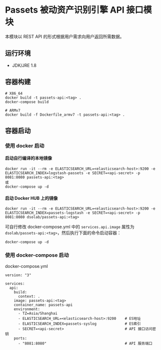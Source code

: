 # Passets 被动资产识别引擎 API 接口模块

本模块以 REST API 的形式根据用户需求向用户返回所需数据。

## 运行环境

- JDK/JRE 1.8

## 容器构建

```
# X86_64
docker build -t passets-api:<tag> .
docker-compose build

# ARMv7
docker build -f Dockerfile_armv7 -t passets-api:<tag> .
```

## 容器启动

### 使用 docker 启动

#### 启动自行编译的本地镜像
```
docker run -it --rm -e ELASTICSEARCH_URL=<elasticsearch-host>:9200 -e ELASTICSEARCH_INDEX=logstash-passets -e SECRET=<api-secret> -p 8081:8080 passets-api:<tag>
或
docker-compose up -d
```

#### 启动 Docker HUB 上的镜像
```
docker run -it --rm -e ELASTICSEARCH_URL=<elasticsearch-host>:9200 -e ELASTICSEARCH_INDEX=passets-logstash -e SECRET=<api-secret> -p 8081:8080 dsolab/passets-api:<tag>
```

可自行修改 docker-compose.yml 中的 `services.api.image` 属性为 `dsolab/passets-api:<tag>`，然后执行下面的命令启动容器：
```
docker-compose up -d
```

###  使用 docker-compose 启动

docker-compose.yml
```
version: "3"

services:
  api:
    build:
      context: .
    image: passets-api:<tag>
    container_name: passets-api
    environment:
      - TZ=Asia/Shanghai
      - ELASTICSEARCH_URL=<elasticsearch-host>:9200    # ES地址
      - ELASTICSEARCH_INDEX=passets-syslog             # ES索引
      - SECRET=<api-secret>                            # API 接口访问密钥
    ports:
      - "8081:8080"                                    # API 服务端口
```

